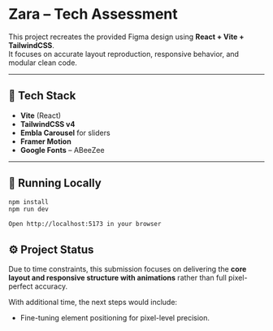 # Zara – Tech Assessment

This project recreates the provided Figma design using **React + Vite + TailwindCSS**.  
It focuses on accurate layout reproduction, responsive behavior, and modular clean code.

---

## 🧱 Tech Stack

- **Vite** (React)
- **TailwindCSS v4**
- **Embla Carousel** for sliders
- **Framer Motion** 
- **Google Fonts** – ABeeZee

---

## 🚀 Running Locally

```bash
npm install
npm run dev

Open http://localhost:5173 in your browser
```

## ⚙️ Project Status

Due to time constraints, this submission focuses on delivering the **core layout and responsive structure with animations** rather than full pixel-perfect accuracy. 

With additional time, the next steps would include:

- Fine-tuning element positioning for pixel-level precision.
